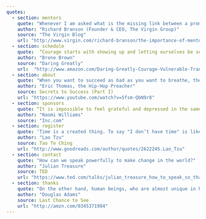 ```yaml
---
quotes:
  - section: mentors
    quote: "Whenever I am asked what is the missing link between a promising (business)person and a successful one, mentoring comes to mind."
    author: "Richard Branson (Founder & CEO, The Virgin Group)"
    source: "The Virgin Blog"
    url: "http://www.virgin.com/richard-branson/the-importance-of-mentoring"
  - section: schedule
    quote:  “Courage starts with showing up and letting ourselves be seen.”
    author: "Brene Brown"
    source: "Daring Greatly"
    url:  "http://www.amazon.com/Daring-Greatly-Courage-Vulnerable-Transforms/dp/1592407331"
  - section: about
    quote: "When you want to succeed as bad as you want to breathe, then you’ll be successful."
    author: "Eric Thomas, the Hip-Hop Preacher"
    source: Secrets to Success (Part I)
    url: "https://www.youtube.com/watch?v=5fsm-QbN9r8"
  - section: sponsors
    quote: “It is impossible to feel grateful and depressed in the same moment.”
    author: "Naomi Williams"
    source: "Inc.com"
  - section: register
    quote: 'Time is a created thing. To say "I don’t have time" is like saying "I don’t want to."'
    author: "Lao Tzu"
    source: Tao Te Ching
    url: "http://www.goodreads.com/author/quotes/2622245.Lao_Tzu"
  - section: contact
    quote: "How can we speak powerfully to make change in the world?"
    author: "Julian Treasure"
    source: TED
    url: "https://www.ted.com/talks/julian_treasure_how_to_speak_so_that_people_want_to_listen"
  - section: thanks
    quote: "On the other hand, human beings, who are almost unique in having the ability to learn from the experience of others, are also remarkable for their apparent disinclination to do so."
    author: "Douglas Adams"
    source: Last Chance to See
    url: "http://amzn.com/0345371984"
---
```

